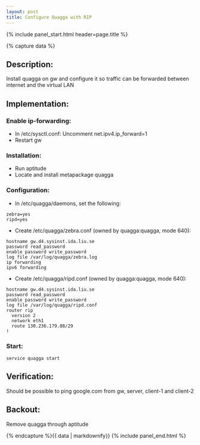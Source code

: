 ```yaml
---
layout: post
title: Configure Quagga with RIP
---
```


{% include panel_start.html header=page.title %}

{% capture data %}
## Description:
Install quagga on gw and configure it so traffic can be forwarded between internet and the virtual LAN

## Implementation:

### Enable ip-forwarding:
- In /etc/sysctl.conf: Uncomment net.ipv4.ip_forward=1
- Restart gw

### Installation:
- Run aptitude
- Locate and install metapackage quagga

### Configuration:
- In /etc/quagga/daemons, set the following:

~~~
zebra=yes
ripd=yes
~~~

- Create /etc/quagga/zebra.conf (owned by quagga:quagga, mode 640):

~~~
hostname gw.d4.sysinst.ida.liu.se
password read_password
enable password write_password
log file /var/log/quagga/zebra.log
ip forwarding
ipv6 forwarding
~~~

- Create /etc/quagga/ripd.conf  (owned by quagga:quagga, mode 640): 

~~~
hostname gw.d4.sysinst.ida.liu.se
password read_password
enable password write_password
log file /var/log/quagga/ripd.conf
router rip
  version 2
  network eth1
  route 130.236.179.88/29
!
~~~

### Start:
`service quagga start`

## Verification:
Should be possible to ping google.com from gw, server, client-1 and client-2

## Backout:
Remove quagga through aptitude

{% endcapture %}{{ data | markdownify}}
{% include panel_end.html %}

